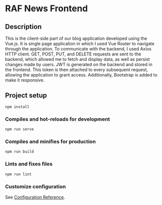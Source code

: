 # RAF News Frontend

## Description

This is the client-side part of our blog application developed using the Vue.js. It is single page application in which I used Vue Router to navigate through the application. To communicate with the backend, I used Axios HTTP client. GET, POST, PUT, and DELETE requests are sent to the backend, which allowed me to fetch and display data, as well as persist changes made by users. JWT is generated on the backend and stored in the frontend. This token is then attached to every subsequent request, allowing the application to grant access. Additionally, Bootstrap is added to make it responsive.

## Project setup
```
npm install
```

### Compiles and hot-reloads for development
```
npm run serve
```

### Compiles and minifies for production
```
npm run build
```

### Lints and fixes files
```
npm run lint
```

### Customize configuration
See [Configuration Reference](https://cli.vuejs.org/config/).
